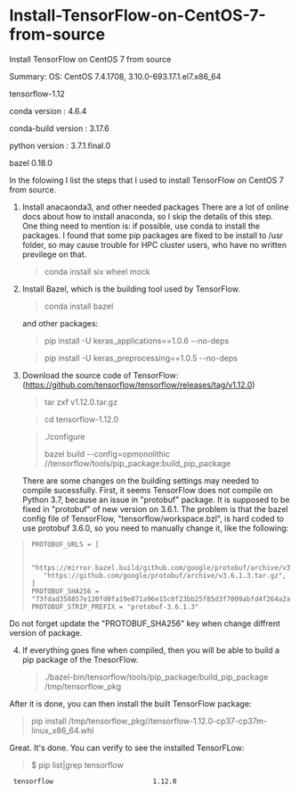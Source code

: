 # Install-TensorFlow-on-CentOS-7-from-source
Install TensorFlow on CentOS 7 from source

Summary:
  OS: CentOS 7.4.1708, 3.10.0-693.17.1.el7.x86_64
  
  tensorflow-1.12
  
  conda version : 4.6.4
  
  conda-build version : 3.17.6
  
  python version : 3.7.1.final.0
  
  bazel                     0.18.0 
  
  In the folowing I list the steps that I used to install TensorFlow on CentOS 7 from source.
  
1. Install anacaonda3, and other needed packages
   There are a lot of online docs about how to install anaconda, so I skip the details of this step. One thing need to mention is: if possible, use conda to install the packages. I found that some pip packages are fixed to be install to /usr folder, so may cause trouble for HPC cluster users, who have no written previlege on that.
   
   >conda install six wheel mock
   
2. Install Bazel, which is the building tool used by TensorFlow.

   >conda install bazel
  
   and other packages:
   >pip install -U  keras_applications==1.0.6 --no-deps
   
   >pip install -U  keras_preprocessing==1.0.5 --no-deps
  
3. Download the source code of TensorFlow:
    (https://github.com/tensorflow/tensorflow/releases/tag/v1.12.0)
   
   >tar zxf v1.12.0.tar.gz
   
   >cd tensorflow-1.12.0
   
   >./configure
   >
   >bazel build --config=opmonolithic  //tensorflow/tools/pip_package:build_pip_package
   
   There are some changes on the building settings may needed to compile sucessfully. First, it seems TensorFlow does not compile on Python 3.7, because an issue in "protobuf" package.
   It is supposed to be fixed in "protobuf" of new version on 3.6.1. The problem is that the bazel config file of TensorFlow, "tensorflow/workspace.bzl",
   is hard coded to use protobuf 3.6.0, so you need to manually change it, like the following:
>     PROTOBUF_URLS = [
>
>        "https://mirror.bazel.build/github.com/google/protobuf/archive/v3.6.1.3.tar.gz",
>        "https://github.com/google/protobuf/archive/v3.6.1.3.tar.gz",
>     ]
>     PROTOBUF_SHA256 = "73fdad358857e120fd0fa19e071a96e15c0f23bb25f85d3f7009abfd4f264a2a"
>     PROTOBUF_STRIP_PREFIX = "protobuf-3.6.1.3"

Do not forget update the "PROTOBUF_SHA256" key when change diffrent version of package.

4. If everything goes fine when compiled, then you will be able to build a pip package of the TnesorFlow. 
   > ./bazel-bin/tensorflow/tools/pip_package/build_pip_package /tmp/tensorflow_pkg
   
After it is done, you can then install the built TensorFlow package:

   >pip install /tmp/tensorflow_pkg//tensorflow-1.12.0-cp37-cp37m-linux_x86_64.whl
   
Great. It's done. You can verify to see the installed TensorFLow:

   >$ pip list|grep tensorflow
   
     tensorflow                         1.12.0 
   
